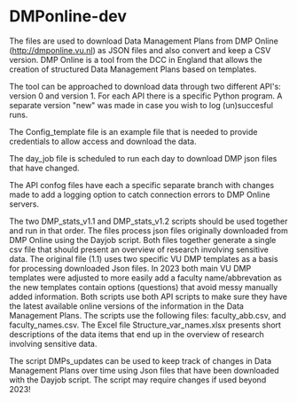 # DMPonline-dev

The files are used to download Data Management Plans from DMP Online (http://dmponline.vu.nl) as JSON files and also convert and keep a CSV version.
DMP Online is a tool from the DCC in England that allows the creation of structured Data Management Plans based on templates.

The tool can be approached to download data through two different API's: version 0 and version 1.
For each API there is a specific Python program. A separate version "new" was made in case you wish to log (un)succesful runs.

The Config_template file is an example file that is needed to provide credentials to allow access and download the data.

The day_job file is scheduled to run each day to download DMP json files that have changed. 

The API confog files have each a specific separate branch with changes made to add a logging option to catch connection errors to DMP Online servers.

The two DMP_stats_v1.1 and DMP_stats_v1.2 scripts should be used together and run in that order. The files process json files originally downloaded from DMP Online using the Dayjob script. Both files together generate a single csv file that should present an overview of research involving sensitive data. The original file (1.1) uses two specific VU DMP templates as a basis for processing downloaded Json files. In 2023 both main VU DMP templates were adjusted to more easily add a faculty name/abbrevation as the new templates contain options (questions) that avoid messy manually added information. Both scripts use both API scripts to make sure they have the latest available online versions of the information in the Data Management Plans. The scripts use the following files: faculty_abb.csv, and faculty_names.csv. The Excel file Structure_var_names.xlsx presents short descriptions of the data items that end up in the overview of research involving sensitive data.

The script DMPs_updates can be used to keep track of changes in Data Management Plans over time using Json files that have been downloaded with the Dayjob script. The script may require changes if used beyond 2023!

